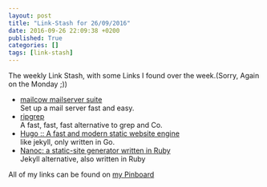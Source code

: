 ```yaml
---
layout: post
title: "Link-Stash for 26/09/2016"
date: 2016-09-26 22:09:38 +0200
published: True
categories: []
tags: [link-stash]
---
```

The weekly Link Stash, with some Links I found over the week.(Sorry, Again on the Monday ;))

* [mailcow mailserver suite](http://www.mailcow.email/ 'An open source mailserver suite.')   
Set up a mail server fast and easy.
* [ripgrep](http://blog.burntsushi.net/ripgrep/ 'ripgrep is faster than {grep, ag, git grep, ucg, pt, sift} ')   
A fast, fast, fast alternative to grep and Co.
* [Hugo :: A fast and modern static website engine](https://gohugo.io/ 'Hugo, a fast and flexible static site generator built with love by spf13 and friends in Go')   
like jekyll, only written in Go.
* [Nanoc: a static-site generator written in Ruby](http://nanoc.ws/ 'Nanoc is a static-site generator, fit for building anything from a small personal blog to a large corporate web site.')   
Jekyll alternative, also written in Ruby

All of my links can be found on [my Pinboard](https://pinboard.in/u:sangyye/t:link-stash/ 'Sangyyes Pinboard: Link Stash' )
